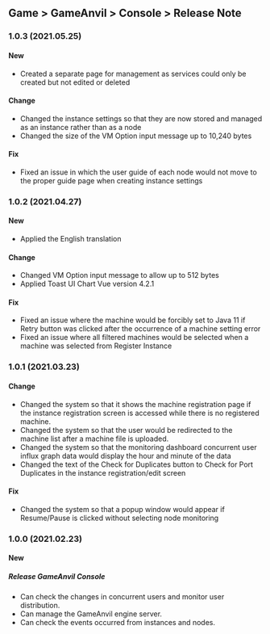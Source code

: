 ## Game > GameAnvil > Console > Release Note

### 1.0.3 (2021.05.25)

#### New

* Created a separate page for management as services could only be created but not edited or deleted

#### Change

* Changed the instance settings so that they are now stored and managed as an instance rather than as a node
* Changed the size of the VM Option input message up to 10,240 bytes

#### Fix

* Fixed an issue in which the user guide of each node would not move to the proper guide page when creating instance settings

### 1.0.2 (2021.04.27)

#### New

* Applied the English translation

#### Change

* Changed VM Option input message to allow up to 512 bytes
* Applied Toast UI Chart Vue version 4.2.1

#### Fix

* Fixed an issue where the machine would be forcibly set to Java 11 if Retry button was clicked after the occurrence of a machine setting error
* Fixed an issue where all filtered machines would be selected when a machine was selected from Register Instance

### 1.0.1 (2021.03.23)

#### Change

* Changed the system so that it shows the machine registration page if the instance registration screen is accessed while there is no registered machine.
* Changed the system so that the user would be redirected to the machine list after a machine file is uploaded.
* Changed the system so that the monitoring dashboard concurrent user influx graph data would display the hour and minute of the data
* Changed the text of the Check for Duplicates button to Check for Port Duplicates in the instance registration/edit screen

#### Fix

* Changed the system so that a popup window would appear if Resume/Pause is clicked without selecting node monitoring

### 1.0.0 (2021.02.23)

#### New

##### Release GameAnvil Console

* Can check the changes in concurrent users and monitor user distribution.
* Can manage the GameAnvil engine server.
* Can check the events occurred from instances and nodes.
